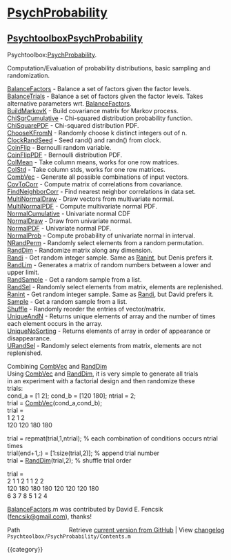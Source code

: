 # [PsychProbability](PsychProbability)
## [Psychtoolbox](Psychtoolbox)[PsychProbability](PsychProbability)

Psychtoolbox:[PsychProbability](PsychProbability).  
  
Computation/Evaluation of probability distributions, basic sampling and  
randomization.  
  
  
[BalanceFactors](BalanceFactors)      - Balance a set of factors given the factor levels.  
[BalanceTrials](BalanceTrials)       - Balance a set of factors given the factor levels. Takes alternative parameters wrt. [BalanceFactors](BalanceFactors).  
[BuildMarkovK](BuildMarkovK)        - Build covariance matrix for Markov process.  
[ChiSqrCumulative](ChiSqrCumulative)    - Chi-squared distribution probability function.  
[ChiSquarePDF](ChiSquarePDF)        - Chi-squared distribution PDF.  
[ChooseKFromN](ChooseKFromN)        - Randomly choose k distinct integers out of n.    
[ClockRandSeed](ClockRandSeed)       - Seed rand() and randn() from clock.  
[CoinFlip](CoinFlip)            - Bernoulli random variable.  
[CoinFlipPDF](CoinFlipPDF)         - Bernoulli distribution PDF.  
[ColMean](ColMean)             - Take column means, works for one row matrices.  
[ColStd](ColStd)              - Take column stds, works for one row matrices.  
[CombVec](CombVec)             - Generate all possible combinations of input vectors.  
[CovToCorr](CovToCorr)           - Compute matrix of correlations from covariance.  
[FindNeighborCorr](FindNeighborCorr)    - Find nearest neighbor correlations in data set.  
[MultiNormalDraw](MultiNormalDraw)     - Draw vectors from multivariate normal.  
[MultiNormalPDF](MultiNormalPDF)      - Compute multivariate normal PDF.  
[NormalCumulative](NormalCumulative)    - Univariate normal CDF  
[NormalDraw](NormalDraw)          - Draw from univariate normal.  
[NormalPDF](NormalPDF)           - Univariate normal PDF.  
[NormalProb](NormalProb)          - Compute probability of univariate normal in interval.  
[NRandPerm](NRandPerm)           - Randomly select elements from a random permutation.  
[RandDim](RandDim)             - Randomize matrix along any dimension.  
[Randi](Randi)               - Get random integer sample. Same as [Ranint](Ranint), but Denis prefers it.  
[RandLim](RandLim)             - Generates a matrix of random numbers between a lower and upper limit.  
[RandSample](RandSample)          - Get a random sample from a list.  
[RandSel](RandSel)             - Randomly select elements from matrix, elements are replenished.  
[Ranint](Ranint)              - Get random integer sample. Same as [Randi](Randi), but David prefers it.  
[Sample](Sample)              - Get a random sample from a list.  
[Shuffle](Shuffle)             - Randomly reorder the entries of vector/matrix.  
[UniqueAndN](UniqueAndN)          - Returns unique elements of array and the number of times each element occurs in the array.  
[UniqueNoSorting](UniqueNoSorting)     - Returns elements of array in order of appearance or disappearance.  
[URandSel](URandSel)            - Randomly select elements from matrix, elements are not replenished.  
  
  
Combining [CombVec](CombVec) and [RandDim](RandDim)  
Using [CombVec](CombVec) and [RandDim](RandDim), it is very simple to generate all trials  
in an experiment with a factorial design and then randomize these  
trials:  
  cond\_a = [1 2]; cond\_b = [120 180]; ntrial = 2;  
  trial  = [CombVec](CombVec)(cond\_a,cond\_b);  
  trial  =  
       1     2     1     2  
     120   120   180   180  
  
  trial           = repmat(trial,1,ntrial);   % each combination of conditions occurs ntrial times  
  trial(end+1,:)  = [1:size(trial,2)];        % append trial number  
  trial           = [RandDim](RandDim)(trial,2);         % shuffle trial order  
  
  trial =  
       2     1     1     2     1     1     2     2  
     120   180   180   180   120   120   120   180  
       6     3     7     8     5     1     2     4  
  
  
[BalanceFactors](BalanceFactors).m was contributed by David E. Fencsik (fencsik@gmail.com), thanks!  




<div class="code_header" style="text-align:right;">
  <span style="float:left;">Path&nbsp;&nbsp;</span> <span class="counter">Retrieve <a href=
  "https://raw.github.com/Psychtoolbox-3/Psychtoolbox-3/beta/Psychtoolbox/PsychProbability/Contents.m">current version from GitHub</a> | View <a href=
  "https://github.com/Psychtoolbox-3/Psychtoolbox-3/commits/beta/Psychtoolbox/PsychProbability/Contents.m">changelog</a></span>
</div>
<div class="code">
  <code>Psychtoolbox/PsychProbability/Contents.m</code>
</div>

{{category}}